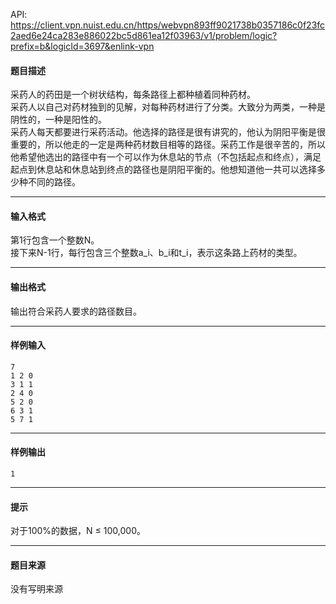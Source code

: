 API: https://client.vpn.nuist.edu.cn/https/webvpn893ff9021738b0357186c0f23fc2aed6e24ca283e886022bc5d861ea12f03963/v1/problem/logic?prefix=b&logicId=3697&enlink-vpn

#### 题目描述

采药人的药田是一个树状结构，每条路径上都种植着同种药材。  
采药人以自己对药材独到的见解，对每种药材进行了分类。大致分为两类，一种是阴性的，一种是阳性的。  
采药人每天都要进行采药活动。他选择的路径是很有讲究的，他认为阴阳平衡是很重要的，所以他走的一定是两种药材数目相等的路径。采药工作是很辛苦的，所以他希望他选出的路径中有一个可以作为休息站的节点（不包括起点和终点），满足起点到休息站和休息站到终点的路径也是阴阳平衡的。他想知道他一共可以选择多少种不同的路径。

---

#### 输入格式

第1行包含一个整数N。  
接下来N-1行，每行包含三个整数a\_i、b\_i和t\_i，表示这条路上药材的类型。

---

#### 输出格式

输出符合采药人要求的路径数目。

---

#### 样例输入
```
7
1 2 0
3 1 1
2 4 0
5 2 0
6 3 1
5 7 1

```

---

#### 样例输出
```
1
```

---

#### 提示

对于100%的数据，N ≤ 100,000。  

---

#### 题目来源

没有写明来源